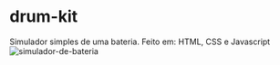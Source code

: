 # drum-kit

Simulador simples de uma bateria.
Feito em: HTML, CSS e Javascript
![simulador-de-bateria](https://user-images.githubusercontent.com/41452181/126587961-dcd40e07-8dcc-41c3-b2fa-5a12c1761d10.png)
